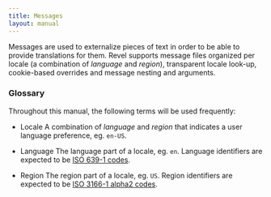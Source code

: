 ```yaml
---
title: Messages
layout: manual
---
```


Messages are used to externalize pieces of text in order to be able to provide translations for them. Revel
supports message files organized per locale (a combination of *language* and *region*), transparent locale 
look-up, cookie-based overrides and message nesting and arguments.

### Glossary

Throughout this manual, the following terms will be used frequently:

* Locale
  A combination of *language* and *region* that indicates a user language preference, eg. `en-US`.

* Language
  The language part of a locale, eg. `en`. Language identifiers are expected to be [ISO 639-1 codes](http://en.wikipedia.org/wiki/List_of_ISO_639-1_codes).

* Region
  The region part of a locale, eg. `US`. Region identifiers are expected to be [ISO 3166-1 alpha2 codes](http://en.wikipedia.org/wiki/ISO_3166-1_alpha-2).
